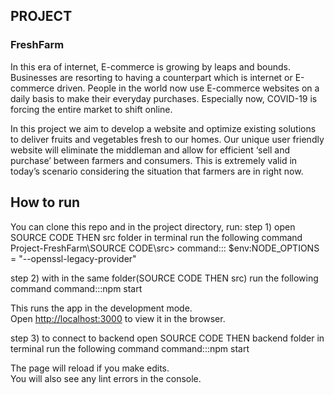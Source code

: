  

##   PROJECT

### FreshFarm

In this era of internet, E-commerce is growing by leaps and bounds. Businesses are resorting to having a counterpart which is internet or E-commerce driven. People in the world now use E-commerce websites on a daily basis to make their everyday purchases. Especially now, COVID-19 is forcing the entire market to shift online.
 
 
In this project we aim to develop a website and optimize existing solutions to deliver fruits and vegetables fresh to our homes. Our unique user friendly website will eliminate the middleman and allow for efficient ‘sell and purchase’ between farmers and consumers. This is extremely valid in today’s scenario considering the situation that farmers are in right now.

## How to run

You can clone this repo and in the project directory, run:
step 1) open SOURCE CODE THEN src folder in terminal run the following command
Project-FreshFarm\SOURCE CODE\src>
command::: $env:NODE_OPTIONS = "--openssl-legacy-provider"

step 2) with in the same folder(SOURCE CODE THEN src) run the following command
command:::npm start

This runs the app in the development mode.<br />
Open [http://localhost:3000](http://localhost:3000) to view it in the browser.

step 3) to connect to backend open SOURCE CODE THEN backend folder in terminal run the following command
   command:::npm start
    

The page will reload if you make edits.<br />
You will also see any lint errors in the console.



